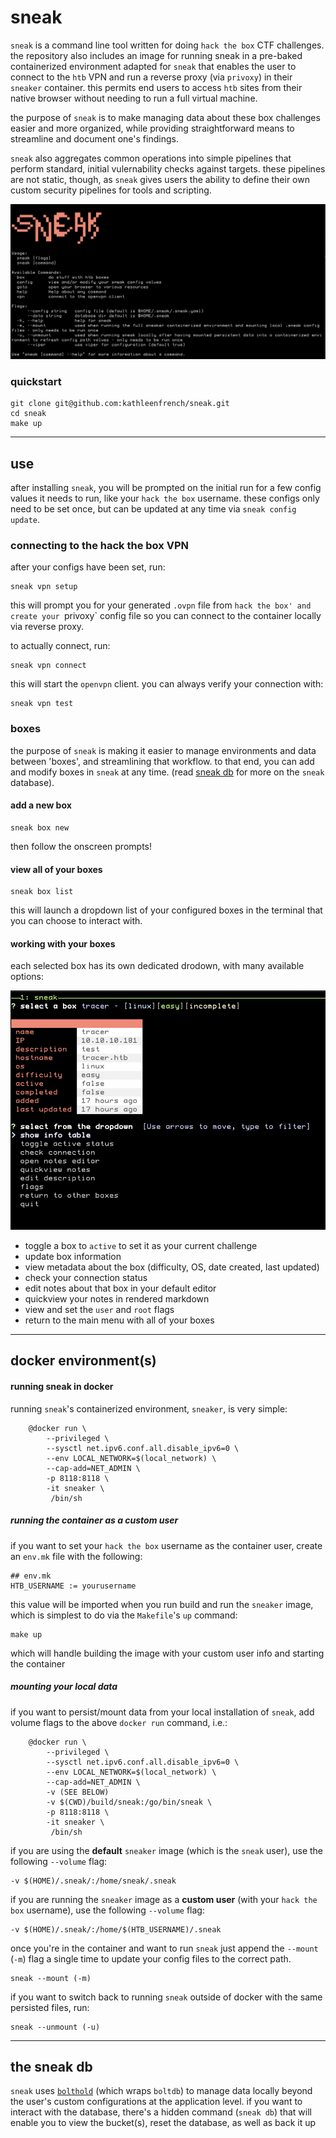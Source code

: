 # sneak

`sneak` is a command line tool written for doing `hack the box` CTF challenges. the repository also includes an image for running sneak in a pre-baked containerized environment adapted for `sneak` that enables the user to connect to the `htb` VPN and run a reverse proxy (via `privoxy`) in their `sneaker` container. this permits end users to access `htb` sites from their native browser without needing to run a full virtual machine.

the purpose of `sneak` is to make managing data about these box challenges easier and more organized, while providing straightforward means to streamline and document one's findings. 

`sneak` also aggregates common operations into simple pipelines that perform standard, initial vulernability checks against targets. these pipelines are not static, though, as `sneak` gives users the ability to define their own custom security pipelines for tools and scripting.

![](dist/assets/sneak.png)

### quickstart

```
git clone git@github.com:kathleenfrench/sneak.git
cd sneak
make up
```

----

## use

after installing `sneak`, you will be prompted on the initial run for a few config values it needs to run, like your `hack the box` username. these configs only need to be set once, but can be updated at any time via `sneak config update`. 

### connecting to the hack the box VPN

after your configs have been set, run:

```
sneak vpn setup
```

this will prompt you for your generated `.ovpn` file from `hack the box' and create your `privoxy` config file so you can connect to the container locally via reverse proxy.

to actually connect, run:

```
sneak vpn connect
```

this will start the `openvpn` client. you can always verify your connection with:

```
sneak vpn test
```

### boxes

the purpose of `sneak` is making it easier to manage environments and data between 'boxes', and streamlining that workflow. to that end, you can add and modify boxes in `sneak` at any time. (read [sneak db](#the-sneak-db) for more on the `sneak` database). 

#### add a new box

```
sneak box new
```

then follow the onscreen prompts!

#### view all of your boxes

```
sneak box list
```

this will launch a dropdown list of your configured boxes in the terminal that you can choose to interact with.

#### working with your boxes

each selected box has its own dedicated drodown, with many available options:

![](dist/assets/dropdown.png)

- toggle a box to `active` to set it as your current challenge
- update box information
- view metadata about the box (difficulty, OS, date created, last updated)
- check your connection status
- edit notes about that box in your default editor
- quickview your notes in rendered markdown
- view and set the `user` and `root` flags
- return to the main menu with all of your boxes

----

## docker environment(s)

#### running sneak in docker

running `sneak`'s containerized environment, `sneaker`, is very simple:

```
	@docker run \
		--privileged \
		--sysctl net.ipv6.conf.all.disable_ipv6=0 \
		--env LOCAL_NETWORK=$(local_network) \
		--cap-add=NET_ADMIN \
		-p 8118:8118 \
		-it sneaker \
		 /bin/sh
```

##### running the container as a custom user

if you want to set your `hack the box` username as the container user, create an `env.mk` file with the following:

```
## env.mk
HTB_USERNAME := yourusername
```

this value will be imported when you run build and run the `sneaker` image, which is simplest to do via the `Makefile`'s `up` command:

```
make up
```

which will handle building the image with your custom user info and starting the container


##### mounting your local data

if you want to persist/mount data from your local installation of `sneak`, add volume flags to the above `docker run` command, i.e.:

```
	@docker run \
		--privileged \
		--sysctl net.ipv6.conf.all.disable_ipv6=0 \
		--env LOCAL_NETWORK=$(local_network) \
		--cap-add=NET_ADMIN \
		-v (SEE BELOW)
		-v $(CWD)/build/sneak:/go/bin/sneak \
		-p 8118:8118 \
		-it sneaker \
		 /bin/sh
```

if you are using the **default** `sneaker` image (which is the `sneak` user), use the following `--volume` flag:

```
-v $(HOME)/.sneak/:/home/sneak/.sneak
```

if you are running the `sneaker` image as a **custom user** (with your `hack the box` username), use the following `--volume` flag:

```
-v $(HOME)/.sneak/:/home/$(HTB_USERNAME)/.sneak
```

once you're in the container and want to run `sneak` just append the `--mount` (`-m`) flag a single time to update your config files to the correct path.

```
sneak --mount (-m)
```

if you want to switch back to running `sneak` outside of docker with the same persisted files, run:

```
sneak --unmount (-u)
```

----

## the sneak db

`sneak` uses [`bolthold`](https://github.com/timshannon/bolthold) (which wraps `boltdb`) to manage data locally beyond the user's custom configurations at the application level. if you want to interact with the database, there's a hidden command (`sneak db`) that will enable you to view the bucket(s), reset the database, as well as back it up

